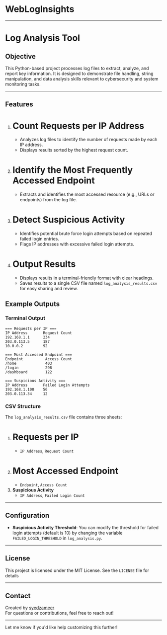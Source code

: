 # WebLogInsights

---

# Log Analysis Tool

## Objective
This Python-based project processes log files to extract, analyze, and report key information. It is designed to demonstrate file handling, string manipulation, and data analysis skills relevant to cybersecurity and system monitoring tasks.

---

## Features

1. # Count Requests per IP Address  
   - Analyzes log files to identify the number of requests made by each IP address.
   - Displays results sorted by the highest request count.

2. # Identify the Most Frequently Accessed Endpoint  
   - Extracts and identifies the most accessed resource (e.g., URLs or endpoints) from the log file.

3. # Detect Suspicious Activity  
   - Identifies potential brute force login attempts based on repeated failed login entries.
   - Flags IP addresses with excessive failed login attempts.

4. # Output Results  
   - Displays results in a terminal-friendly format with clear headings.
   - Saves results to a single CSV file named `log_analysis_results.csv` for easy sharing and review.

## Example Outputs

### Terminal Output
```plaintext
=== Requests per IP ===
IP Address       Request Count
192.168.1.1      234
203.0.113.5      187
10.0.0.2         92

=== Most Accessed Endpoint ===
Endpoint          Access Count
/home             403
/login            298
/dashboard        122

=== Suspicious Activity ===
IP Address       Failed Login Attempts
192.168.1.100    56
203.0.113.34     12
```

### CSV Structure
The `log_analysis_results.csv` file contains three sheets:
1. # Requests per IP
   - `IP Address`, `Request Count`
2. # Most Accessed Endpoint
   - `Endpoint`, `Access Count`
3. **Suspicious Activity**
   - `IP Address`, `Failed Login Count`

---

## **Configuration**
- **Suspicious Activity Threshold**: You can modify the threshold for failed login attempts (default is 10) by changing the variable `FAILED_LOGIN_THRESHOLD` in `log_analysis.py`.

---

## License
This project is licensed under the MIT License. See the `LICENSE` file for details

---

## Contact
Created by [syedzameer](https://github.com/syedzameer18)  
For questions or contributions, feel free to reach out!

---

Let me know if you'd like help customizing this further!
